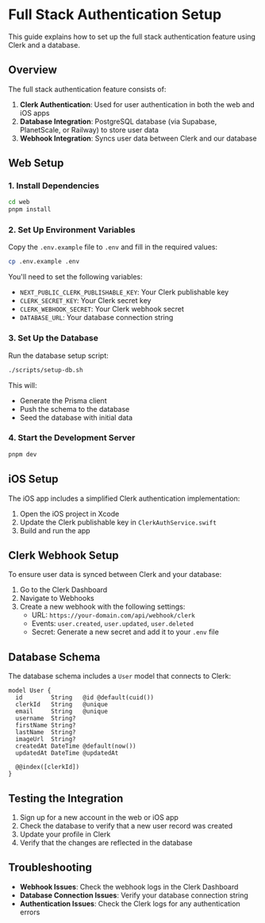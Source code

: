 # Full Stack Authentication Setup

This guide explains how to set up the full stack authentication feature using Clerk and a database.

## Overview

The full stack authentication feature consists of:

1. **Clerk Authentication**: Used for user authentication in both the web and iOS apps
2. **Database Integration**: PostgreSQL database (via Supabase, PlanetScale, or Railway) to store user data
3. **Webhook Integration**: Syncs user data between Clerk and our database

## Web Setup

### 1. Install Dependencies

```bash
cd web
pnpm install
```

### 2. Set Up Environment Variables

Copy the `.env.example` file to `.env` and fill in the required values:

```bash
cp .env.example .env
```

You'll need to set the following variables:

- `NEXT_PUBLIC_CLERK_PUBLISHABLE_KEY`: Your Clerk publishable key
- `CLERK_SECRET_KEY`: Your Clerk secret key
- `CLERK_WEBHOOK_SECRET`: Your Clerk webhook secret
- `DATABASE_URL`: Your database connection string

### 3. Set Up the Database

Run the database setup script:

```bash
./scripts/setup-db.sh
```

This will:

- Generate the Prisma client
- Push the schema to the database
- Seed the database with initial data

### 4. Start the Development Server

```bash
pnpm dev
```

## iOS Setup

The iOS app includes a simplified Clerk authentication implementation:

1. Open the iOS project in Xcode
2. Update the Clerk publishable key in `ClerkAuthService.swift`
3. Build and run the app

## Clerk Webhook Setup

To ensure user data is synced between Clerk and your database:

1. Go to the Clerk Dashboard
2. Navigate to Webhooks
3. Create a new webhook with the following settings:
   - URL: `https://your-domain.com/api/webhook/clerk`
   - Events: `user.created`, `user.updated`, `user.deleted`
   - Secret: Generate a new secret and add it to your `.env` file

## Database Schema

The database schema includes a `User` model that connects to Clerk:

```prisma
model User {
  id        String   @id @default(cuid())
  clerkId   String   @unique
  email     String   @unique
  username  String?
  firstName String?
  lastName  String?
  imageUrl  String?
  createdAt DateTime @default(now())
  updatedAt DateTime @updatedAt

  @@index([clerkId])
}
```

## Testing the Integration

1. Sign up for a new account in the web or iOS app
2. Check the database to verify that a new user record was created
3. Update your profile in Clerk
4. Verify that the changes are reflected in the database

## Troubleshooting

- **Webhook Issues**: Check the webhook logs in the Clerk Dashboard
- **Database Connection Issues**: Verify your database connection string
- **Authentication Issues**: Check the Clerk logs for any authentication errors
